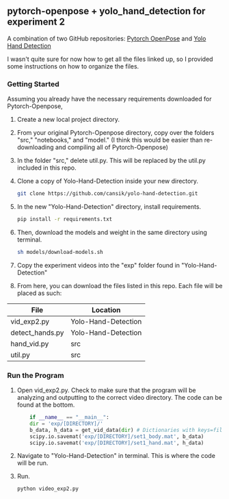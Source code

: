 ## pytorch-openpose + yolo_hand_detection for experiment 2

A combination of two GitHub repositories: [Pytorch OpenPose](https://github.com/Hzzone/pytorch-openpose) and [Yolo Hand Detection](https://github.com/cansik/yolo-hand-detection)

I wasn't quite sure for now how to get all the files linked up, so I provided some instructions on how to organize the files.

### Getting Started

Assuming you already have the necessary requirements downloaded for Pytorch-Openpose, 

1. Create a new local project directory.

2. From your original Pytorch-Openpose directory, copy over the folders "src," "notebooks," and "model." (I think this would be easier than re-downloading and compiling all of Pytorch-Openpose)

3. In the folder "src," delete util.py. This will be replaced by the util.py included in this repo.

4. Clone a copy of Yolo-Hand-Detection inside your new directory.

    ```bash
    git clone https://github.com/cansik/yolo-hand-detection.git
    ```
5. In the new "Yolo-Hand-Detection" directory, install requirements.
    ```bash
    pip install -r requirements.txt
    ```
6. Then, download the models and weight in the same directory using terminal.

    ```bash
    sh models/download-models.sh 
    ```
7. Copy the experiment videos into the "exp" folder found in "Yolo-Hand-Detection"

8. From here, you can download the files listed in this repo. Each file will be placed as such:

File | Location
------------ | -------------
vid_exp2.py | Yolo-Hand-Detection
detect_hands.py | Yolo-Hand-Detection
hand_vid.py | src
util.py | src

### Run the Program

1. Open vid_exp2.py. Check to make sure that the program will be analyzing and outputting to the correct video directory. The code can be found at the bottom.
    ```python
        if __name__ == "__main__":
        dir = 'exp/[DIRECTORY]/'
        b_data, h_data = get_vid_data(dir) # Dictionaries with keys=filenames, each storing 2d numpy array with shapes (75,72), (75,126)
        scipy.io.savemat('exp/[DIRECTORY]/set1_body.mat', b_data)
        scipy.io.savemat('exp/[DIRECTORY]/set1_hand.mat', h_data)
    ```
2. Navigate to "Yolo-Hand-Detection" in terminal. This is where the code will be run.

3. Run.
    ```bash
    python video_exp2.py
    ```
